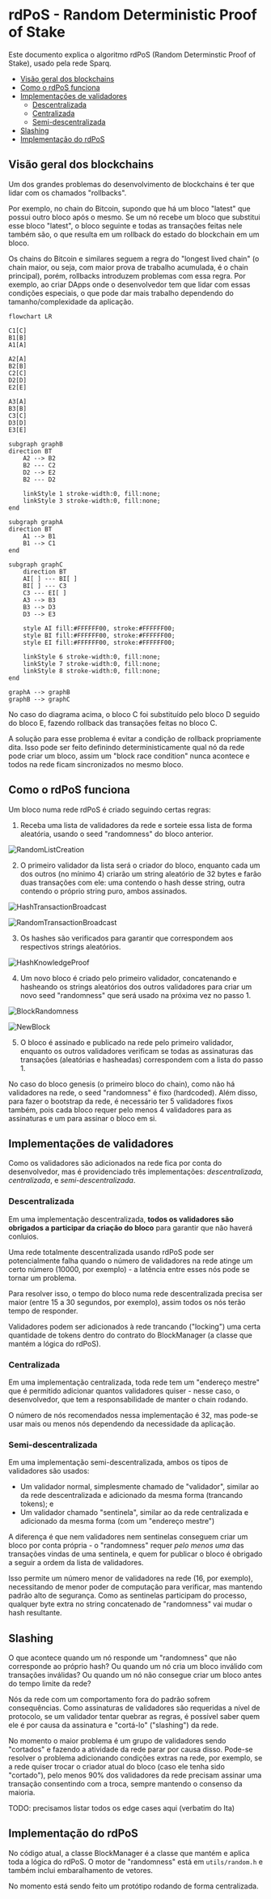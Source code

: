 # rdPoS - Random Deterministic Proof of Stake

Este documento explica o algoritmo rdPoS (Random Determinstic Proof of Stake), usado pela rede Sparq.

* [Visão geral dos blockchains](#visão-geral-dos-blockchains)
* [Como o rdPoS funciona](#como-o-rdpos-funciona)
* [Implementações de validadores](#implementações-de-validadores)
  * [Descentralizada](#descentralizada)
  * [Centralizada](#centralizada)
  * [Semi-descentralizada](#semi-descentralizada)
* [Slashing](#slashing)
* [Implementação do rdPoS](#implementação-do-rdpos)

## Visão geral dos blockchains

Um dos grandes problemas do desenvolvimento de blockchains é ter que lidar com os chamados "rollbacks".

Por exemplo, no chain do Bitcoin, supondo que há um bloco "latest" que possui outro bloco após o mesmo. Se um nó recebe um bloco que substitui esse bloco "latest", o bloco seguinte e todas as transações feitas nele também são, o que resulta em um rollback do estado do blockchain em um bloco.

Os chains do Bitcoin e similares seguem a regra do "longest lived chain" (o chain maior, ou seja, com maior prova de trabalho acumulada, é o chain principal), porém, rollbacks introduzem problemas com essa regra. Por exemplo, ao criar DApps onde o desenvolvedor tem que lidar com essas condições especiais, o que pode dar mais trabalho dependendo do tamanho/complexidade da aplicação.

```mermaid
flowchart LR

C1[C]
B1[B]
A1[A]

A2[A]
B2[B]
C2[C]
D2[D]
E2[E]

A3[A]
B3[B]
C3[C]
D3[D]
E3[E]

subgraph graphB
direction BT
    A2 --> B2
    B2 --- C2
    D2 --> E2
    B2 --- D2

    linkStyle 1 stroke-width:0, fill:none;
    linkStyle 3 stroke-width:0, fill:none;
end

subgraph graphA
direction BT
    A1 --> B1
    B1 --> C1
end

subgraph graphC
    direction BT
    AI[ ] --- BI[ ]
    BI[ ] --- C3
    C3 --- EI[ ]
    A3 --> B3
    B3 --> D3
    D3 --> E3

    style AI fill:#FFFFFF00, stroke:#FFFFFF00;
    style BI fill:#FFFFFF00, stroke:#FFFFFF00;
    style EI fill:#FFFFFF00, stroke:#FFFFFF00;

    linkStyle 6 stroke-width:0, fill:none;
    linkStyle 7 stroke-width:0, fill:none;
    linkStyle 8 stroke-width:0, fill:none;
end

graphA --> graphB
graphB --> graphC
```

No caso do diagrama acima, o bloco C foi substituído pelo bloco D seguido do bloco E, fazendo rollback das transações feitas no bloco C.

A solução para esse problema é evitar a condição de rollback propriamente dita. Isso pode ser feito definindo deterministicamente qual nó da rede pode criar um bloco, assim um "block race condition" nunca acontece e todos na rede ficam sincronizados no mesmo bloco.

## Como o rdPoS funciona

Um bloco numa rede rdPoS é criado seguindo certas regras:

1) Receba uma lista de validadores da rede e sorteie essa lista de forma aleatória, usando o seed "randomness" do bloco anterior.

![RandomListCreation](img/RandomListCreation.png)

2) O primeiro validador da lista será o criador do bloco, enquanto cada um dos outros (no mínimo 4) criarão um string aleatório de 32 bytes e farão duas transações com ele: uma contendo o hash desse string, outra contendo o próprio string puro, ambos assinados.

![HashTransactionBroadcast](img/HashTransactionBroadcast.png)

![RandomTransactionBroadcast](img/RandomTransactionBroadcast.png)

3) Os hashes são verificados para garantir que correspondem aos respectivos strings aleatórios.

![HashKnowledgeProof](img/HashKnowledgeProof.png)

4) Um novo bloco é criado pelo primeiro validador, concatenando e hasheando os strings aleatórios dos outros validadores para criar um novo seed "randomness" que será usado na próxima vez no passo 1.

![BlockRandomness](img/BlockRandomness.png)

![NewBlock](img/NewBlock.png)

5) O bloco é assinado e publicado na rede pelo primeiro validador, enquanto os outros validadores verificam se todas as assinaturas das transações (aleatórias e hasheadas) correspondem com a lista do passo 1.

No caso do bloco genesis (o primeiro bloco do chain), como não há validadores na rede, o seed "randomness" é fixo (hardcoded). Além disso, para fazer o bootstrap da rede, é necessário ter 5 validadores fixos também, pois cada bloco requer pelo menos 4 validadores para as assinaturas e um para assinar o bloco em si.

## Implementações de validadores

Como os validadores são adicionados na rede fica por conta do desenvolvedor, mas é providenciado três implementações: *descentralizada*, *centralizada*, e *semi-descentralizada*.

### Descentralizada

Em uma implementação descentralizada, **todos os validadores são obrigados a participar da criação do bloco** para garantir que não haverá conluios.

Uma rede totalmente descentralizada usando rdPoS pode ser potencialmente falha quando o número de validadores na rede atinge um certo número (10000, por exemplo) - a latência entre esses nós pode se tornar um problema.

Para resolver isso, o tempo do bloco numa rede descentralizada precisa ser maior (entre 15 a 30 segundos, por exemplo), assim todos os nós terão tempo de responder.

Validadores podem ser adicionados à rede trancando ("locking") uma certa quantidade de tokens dentro do contrato do BlockManager (a classe que mantém a lógica do rdPoS).

### Centralizada

Em uma implementação centralizada, toda rede tem um "endereço mestre" que é permitido adicionar quantos validadores quiser - nesse caso, o desenvolvedor, que tem a responsabilidade de manter o chain rodando.

O número de nós recomendados nessa implementação é 32, mas pode-se usar mais ou menos nós dependendo da necessidade da aplicação.

### Semi-descentralizada

Em uma implementação semi-descentralizada, ambos os tipos de validadores são usados:

* Um validador normal, simplesmente chamado de "validador", similar ao da rede descentralizada e adicionado da mesma forma (trancando tokens); e
* Um validador chamado "sentinela", similar ao da rede centralizada e adicionado da mesma forma (com um "endereço mestre")

A diferença é que nem validadores nem sentinelas conseguem criar um bloco por conta própria - o "randomness" requer *pelo menos uma* das transações vindas de uma sentinela, e quem for publicar o bloco é obrigado a seguir a ordem da lista de validadores.

Isso permite um número menor de validadores na rede (16, por exemplo), necessitando de menor poder de computação para verificar, mas mantendo padrão alto de segurança. Como as sentinelas participam do processo, qualquer byte extra no string concatenado de "randomness" vai mudar o hash resultante.

## Slashing

O que acontece quando um nó responde um "randomness" que não corresponde ao próprio hash? Ou quando um nó cria um bloco inválido com transações inválidas? Ou quando um nó não consegue criar um bloco antes do tempo limite da rede?

Nós da rede com um comportamento fora do padrão sofrem consequências. Como assinaturas de validadores são requeridas a nível de protocolo, se um validador tentar quebrar as regras, é possível saber quem ele é por causa da assinatura e "cortá-lo" ("slashing") da rede.

No momento o maior problema é um grupo de validadores sendo "cortados" e fazendo a atividade da rede parar por causa disso. Pode-se resolver o problema adicionando condições extras na rede, por exemplo, se a rede quiser trocar o criador atual do bloco (caso ele tenha sido "cortado"), pelo menos 90% dos validadores da rede precisam assinar uma transação consentindo com a troca, sempre mantendo o consenso da maioria.

TODO: precisamos listar todos os edge cases aqui (verbatim do Ita)

## Implementação do rdPoS

No código atual, a classe BlockManager é a classe que mantém e aplica toda a lógica do rdPoS. O motor de "randomness" está em `utils/random.h` e também inclui embaralhamento de vetores.

No momento está sendo feito um protótipo rodando de forma centralizada.


